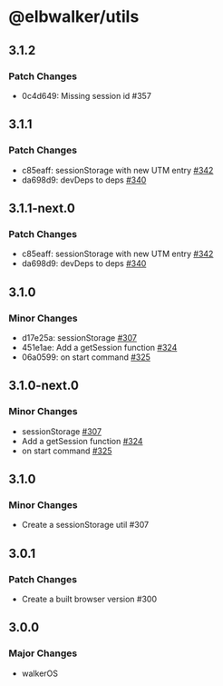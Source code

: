 # @elbwalker/utils

## 3.1.2

### Patch Changes

- 0c4d649: Missing session id #357

## 3.1.1

### Patch Changes

- c85eaff: sessionStorage with new UTM entry
  [#342](https://github.com/elbwalker/walkerOS/issues/342)
- da698d9: devDeps to deps
  [#340](https://github.com/elbwalker/walkerOS/issues/340)

## 3.1.1-next.0

### Patch Changes

- c85eaff: sessionStorage with new UTM entry
  [#342](https://github.com/elbwalker/walkerOS/issues/342)
- da698d9: devDeps to deps
  [#340](https://github.com/elbwalker/walkerOS/issues/340)

## 3.1.0

### Minor Changes

- d17e25a: sessionStorage
  [#307](https://github.com/elbwalker/walkerOS/issues/307)
- 451e1ae: Add a getSession function
  [#324](https://github.com/elbwalker/walkerOS/issues/324)
- 06a0599: on start command
  [#325](https://github.com/elbwalker/walkerOS/issues/325)

## 3.1.0-next.0

### Minor Changes

- sessionStorage [#307](https://github.com/elbwalker/walkerOS/issues/307)
- Add a getSession function
  [#324](https://github.com/elbwalker/walkerOS/issues/324)
- on start command [#325](https://github.com/elbwalker/walkerOS/issues/325)

## 3.1.0

### Minor Changes

- Create a sessionStorage util #307

## 3.0.1

### Patch Changes

- Create a built browser version #300

## 3.0.0

### Major Changes

- walkerOS

